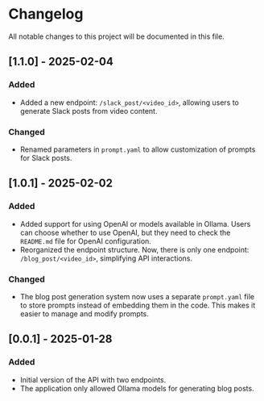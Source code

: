 # Changelog

All notable changes to this project will be documented in this file.

## [1.1.0] - 2025-02-04
### Added
- Added a new endpoint: `/slack_post/<video_id>`, allowing users to generate Slack posts from video content.

### Changed
- Renamed parameters in `prompt.yaml` to allow customization of prompts for Slack posts.

## [1.0.1] - 2025-02-02

### Added
- Added support for using OpenAI or models available in Ollama. Users can choose whether to use OpenAI, but they need to check the `README.md` file for OpenAI configuration.
- Reorganized the endpoint structure. Now, there is only one endpoint: `/blog_post/<video_id>`, simplifying API interactions.

### Changed
- The blog post generation system now uses a separate `prompt.yaml` file to store prompts instead of embedding them in the code. This makes it easier to manage and modify prompts.

## [0.0.1] - 2025-01-28
### Added
- Initial version of the API with two endpoints.
- The application only allowed Ollama models for generating blog posts.